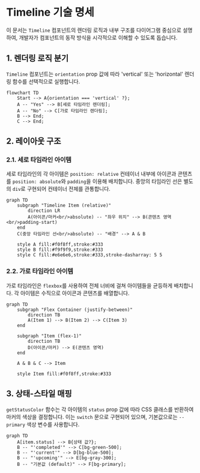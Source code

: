 # Timeline 기술 명세

이 문서는 `Timeline` 컴포넌트의 렌더링 로직과 내부 구조를 다이어그램 중심으로 설명하여, 개발자가 컴포넌트의 동작 방식을 시각적으로 이해할 수 있도록 돕습니다.

## 1. 렌더링 로직 분기

`Timeline` 컴포넌트는 `orientation` prop 값에 따라 'vertical' 또는 'horizontal' 렌더링 함수를 선택적으로 실행합니다.

```mermaid
flowchart TD
    Start --> A{orientation === 'vertical' ?};
    A -- "Yes" --> B[세로 타임라인 렌더링];
    A -- "No" --> C[가로 타임라인 렌더링];
    B --> End;
    C --> End;
```

## 2. 레이아웃 구조

### 2.1. 세로 타임라인 아이템

세로 타임라인의 각 아이템은 `position: relative` 컨테이너 내부에 아이콘과 콘텐츠를 `position: absolute`와 `padding`을 이용해 배치합니다. 중앙의 타임라인 선은 별도의 `div`로 구현되어 컨테이너 전체를 관통합니다.

```mermaid
graph TD
    subgraph "Timeline Item (relative)"
        direction LR
        A(아이콘/마커<br/>absolute) -- "좌우 위치" --> B(콘텐츠 영역<br/>padding-start)
    end
    C(중앙 타임라인 선<br/>absolute) -- "배경" --> A & B

    style A fill:#f0f8ff,stroke:#333
    style B fill:#f9f9f9,stroke:#333
    style C fill:#e6e6e6,stroke:#333,stroke-dasharray: 5 5
```

### 2.2. 가로 타임라인 아이템

가로 타임라인은 `flexbox`를 사용하여 전체 너비에 걸쳐 아이템들을 균등하게 배치합니다. 각 아이템은 수직으로 아이콘과 콘텐츠를 배열합니다.

```mermaid
graph TD
    subgraph "Flex Container (justify-between)"
        direction TB
        A(Item 1) --> B(Item 2) --> C(Item 3)
    end

    subgraph "Item (flex-1)"
        direction TB
        D(아이콘/마커) --> E(콘텐츠 영역)
    end

    A & B & C --> Item

    style Item fill:#f0f8ff,stroke:#333
```

## 3. 상태-스타일 매핑

`getStatusColor` 함수는 각 아이템의 `status` prop 값에 따라 CSS 클래스를 반환하여 마커의 색상을 결정합니다. 이는 `switch` 문으로 구현되어 있으며, 기본값으로는 `--primary` 색상 변수를 사용합니다.

```mermaid
graph TD
    A[item.status] --> B{상태 값?};
    B -- "'completed'" --> C[bg-green-500];
    B -- "'current'" --> D[bg-blue-500];
    B -- "'upcoming'" --> E[bg-gray-300];
    B -- "기본값 (default)" --> F[bg-primary];
```
